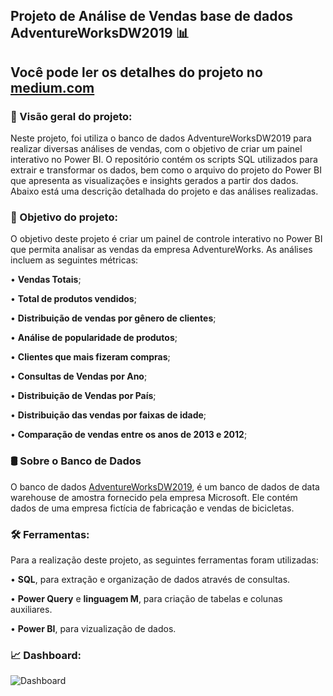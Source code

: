 

##                         Projeto de Análise de Vendas base de dados AdventureWorksDW2019 📊

## Você pode ler os detalhes do projeto no [medium.com](https://medium.com/@rodrigoaislaan/projeto-an%C3%A1lise-de-vendas-adventureworks-e9ae9f2d9001)

### 📝 Visão geral do projeto: 

  Neste projeto, foi utiliza o banco de dados AdventureWorksDW2019 para realizar diversas análises de vendas, com o objetivo de criar um painel interativo no Power BI. O repositório contém os scripts SQL utilizados para extrair e transformar os dados, bem como o arquivo do projeto do Power BI que apresenta as visualizações e insights gerados a partir dos dados. Abaixo está uma descrição detalhada do projeto e das análises realizadas.


### 🎯 Objetivo do projeto:

  O objetivo deste projeto é criar um painel de controle interativo no Power BI que permita analisar as vendas da empresa AdventureWorks. As análises incluem as seguintes métricas:

•  **Vendas Totais**;

•  **Total de produtos vendidos**;

• **Distribuição de vendas por gênero de clientes**;

•  **Análise de popularidade de produtos**;

•  **Clientes que mais fizeram compras**;

•  **Consultas de Vendas por Ano**;

•  **Distribuição de Vendas por País**;

•  **Distribuição das vendas por faixas de idade**;

•  **Comparação de vendas entre os anos de 2013 e 2012**;


### 🛢️ Sobre o Banco de Dados
  O banco de dados  [AdventureWorksDW2019](https://learn.microsoft.com/en-us/sql/samples/adventureworks-install-configure?view=sql-server-ver16&tabs=ssms), é um banco de dados de data warehouse de amostra fornecido pela empresa Microsoft. Ele contém dados de uma empresa fictícia de fabricação e vendas de bicicletas.

### 🛠️ Ferramentas:
  Para a realização deste projeto, as seguintes ferramentas foram utilizadas:

•  **SQL**, para extração e organização de dados através de consultas.

•  **Power Query** e **linguagem M**, para criação de tabelas e colunas auxiliares.

•  **Power BI**, para vizualização de dados.


### 📈 Dashboard:


![Dashboard](https://github.com/RodrigoAislan/Projeto_analise_de_Vendas_AdventureWorks/assets/172406590/bc40f4c8-8f92-4865-a0ce-ebb7afafabfc)

